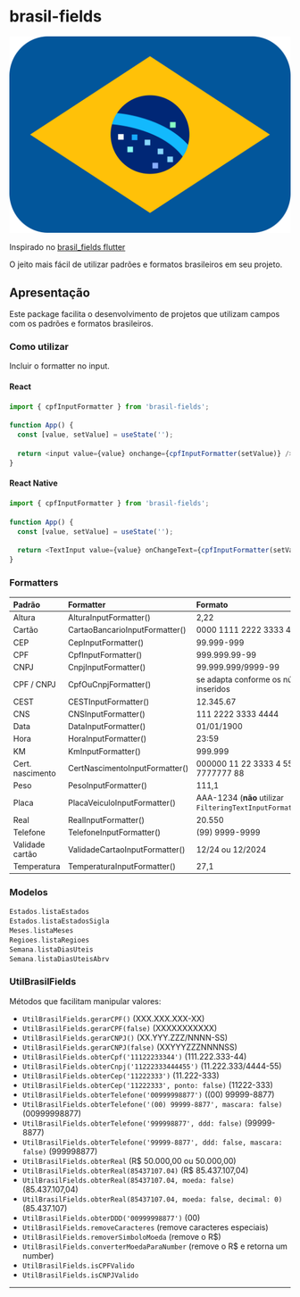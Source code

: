 # brasil-fields

![Brasil Fields](./brasil-fields.svg)

Inspirado no [brasil_fields flutter](https://github.com/flutterbootcamp/brasil_fields)

O jeito mais fácil de utilizar padrões e formatos brasileiros em seu projeto.

## Apresentação

Este package facilita o desenvolvimento de projetos que utilizam campos com os padrões e formatos brasileiros.

### Como utilizar

Incluir o formatter no input.

#### React

```typescript
import { cpfInputFormatter } from 'brasil-fields';

function App() {
  const [value, setValue] = useState('');

  return <input value={value} onchange={cpfInputFormatter(setValue)} />;
}
```

#### React Native

```typescript
import { cpfInputFormatter } from 'brasil-fields';

function App() {
  const [value, setValue] = useState('');

  return <TextInput value={value} onChangeText={cpfInputFormatter(setValue)} />;
}
```

### Formatters

| Padrão           | Formatter                      | Formato                                                              |
| :--------------- | :----------------------------- | :------------------------------------------------------------------- |
| Altura           | AlturaInputFormatter()         | 2,22                                                                 |
| Cartão           | CartaoBancarioInputFormatter() | 0000 1111 2222 3333 4444                                             |
| CEP              | CepInputFormatter()            | 99.999-999                                                           |
| CPF              | CpfInputFormatter()            | 999.999.99-99                                                        |
| CNPJ             | CnpjInputFormatter()           | 99.999.999/9999-99                                                   |
| CPF / CNPJ       | CpfOuCnpjFormatter()           | se adapta conforme os números são inseridos                          |
| CEST             | CESTInputFormatter()           | 12.345.67                                                            |
| CNS              | CNSInputFormatter()            | 111 2222 3333 4444                                                   |
| Data             | DataInputFormatter()           | 01/01/1900                                                           |
| Hora             | HoraInputFormatter()           | 23:59                                                                |
| KM               | KmInputFormatter()             | 999.999                                                              |
| Cert. nascimento | CertNascimentoInputFormatter() | 000000 11 22 3333 4 55555 666 7777777 88                             |
| Peso             | PesoInputFormatter()           | 111,1                                                                |
| Placa            | PlacaVeiculoInputFormatter()   | AAA-1234 (**não** utilizar `FilteringTextInputFormatter.digitsOnly`) |
| Real             | RealInputFormatter()           | 20.550                                                               |
| Telefone         | TelefoneInputFormatter()       | (99) 9999-9999                                                       |
| Validade cartão  | ValidadeCartaoInputFormatter() | 12/24 ou 12/2024                                                     |
| Temperatura      | TemperaturaInputFormatter()    | 27,1                                                                 |

### Modelos

```dart
Estados.listaEstados
Estados.listaEstadosSigla
Meses.listaMeses
Regioes.listaRegioes
Semana.listaDiasUteis
Semana.listaDiasUteisAbrv

```

### UtilBrasilFields

Métodos que facilitam manipular valores:

- `UtilBrasilFields.gerarCPF()` (XXX.XXX.XXX-XX)
- `UtilBrasilFields.gerarCPF(false)` (XXXXXXXXXXX)
- `UtilBrasilFields.gerarCNPJ()` (XX.YYY.ZZZ/NNNN-SS)
- `UtilBrasilFields.gerarCNPJ(false)` (XXYYYZZZNNNNSS)
- `UtilBrasilFields.obterCpf('11122233344')` (111.222.333-44)
- `UtilBrasilFields.obterCnpj('11222333444455')` (11.222.333/4444-55)
- `UtilBrasilFields.obterCep('11222333')` (11.222-333)
- `UtilBrasilFields.obterCep('11222333', ponto: false)` (11222-333)
- `UtilBrasilFields.obterTelefone('00999998877')` ((00) 99999-8877)
- `UtilBrasilFields.obterTelefone('(00) 99999-8877', mascara: false)` (00999998877)
- `UtilBrasilFields.obterTelefone('999998877', ddd: false)` (99999-8877)
- `UtilBrasilFields.obterTelefone('99999-8877', ddd: false, mascara: false)` (999998877)
- `UtilBrasilFields.obterReal` (R\$ 50.000,00 ou 50.000,00)
- `UtilBrasilFields.obterReal(85437107.04)` (R\$ 85.437.107,04)
- `UtilBrasilFields.obterReal(85437107.04, moeda: false)` (85.437.107,04)
- `UtilBrasilFields.obterReal(85437107.04, moeda: false, decimal: 0)` (85.437.107)
- `UtilBrasilFields.obterDDD('00999998877')` (00)
- `UtilBrasilFields.removeCaracteres` (remove caracteres especiais)
- `UtilBrasilFields.removerSimboloMoeda` (remove o R\$)
- `UtilBrasilFields.converterMoedaParaNumber` (remove o R\$ e retorna um number)
- `UtilBrasilFields.isCPFValido`
- `UtilBrasilFields.isCNPJValido`

---
